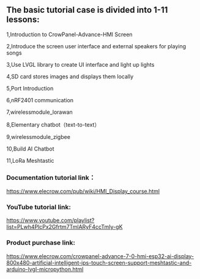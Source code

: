 ## **The basic tutorial case is divided into 1-11 lessons:**

1,Introduction to CrowPanel-Advance-HMI Screen

2,Introduce the screen user interface and external speakers for playing songs

3,Use LVGL library to create UI interface and light up lights

4,SD card stores images and displays them locally

5,Port Introduction

6,nRF2401 communication

7,wirelessmodule_lorawan

 8,Elementary chatbot（text-to-text）

 9,wirelessmodule_zigbee

 10,Build AI Chatbot

 11,LoRa Meshtastic

 



### Documentation tutorial link：

https://www.elecrow.com/pub/wiki/HMI_Display_course.html

 

### YouTube tutorial link:

https://www.youtube.com/playlist?list=PLwh4PlcPx2Gfrtm7TmlARyF4ccTmIy-gK

 

### Product purchase link:

https://www.elecrow.com/crowpanel-advance-7-0-hmi-esp32-ai-display-800x480-artificial-intelligent-ips-touch-screen-support-meshtastic-and-arduino-lvgl-micropython.html
